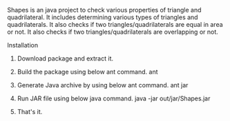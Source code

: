 Shapes is an java project to check various properties of triangle and quadrilateral. It includes determining various types of triangles and quadrilaterals. It also	checks if two triangles/quadrilaterals are equal in area or not. It also checks if two triangles/quadrilaterals are overlapping or not.

Installation
1. Download package and extract it.

2. Build the package using below ant command.
   ant

3. Generate Java archive by using below ant command.
   ant jar

4. Run JAR file using below java command.
   java -jar out/jar/Shapes.jar

5. That's it. 